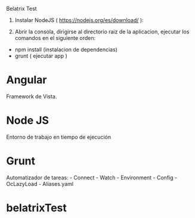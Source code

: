 Belatrix Test

1. Instalar NodeJS ( https://nodejs.org/es/download/ ):

2. Abrir la consola, dirigirse al directorio raiz de la aplicacion, ejecutar los comandos en el siguiente orden:
 - npm install (instalacion de dependencias)
 - grunt ( ejecutar app )

# Angular
Framework de Vista.

# Node JS
Entorno de trabajo en tiempo de ejecución

# Grunt
Automatizador de tareas:
	- Connect
	- Watch
	- Environment
	- Config
	- OcLazyLoad
	- Aliases.yaml
# belatrixTest
